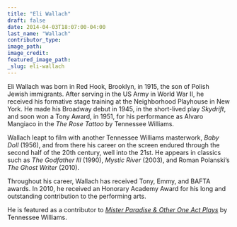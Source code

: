 ```yaml
---
title: "Eli Wallach"
draft: false
date: 2014-04-03T18:07:00-04:00
last_name: "Wallach"
contributor_type:
image_path:
image_credit:
featured_image_path:
_slug: eli-wallach
---
```


Eli Wallach was born in Red Hook, Brooklyn, in 1915, the son of Polish Jewish immigrants. After serving in the US Army in World War II, he received his formative stage training at the Neighborhood Playhouse in New York. He made his Broadway debut in 1945, in the short-lived play _Skydrift_, and soon won a Tony Award, in 1951, for his performance as Alvaro Mangiaco in the _The Rose Tattoo_ by Tennessee Williams.

Wallach leapt to film with another Tennessee Williams masterwork, _Baby Doll_ (1956), and from there his career on the screen endured through the second half of the 20th century, well into the 21st. He appears in classics such as _The Godfather III_ (1990), _Mystic River_ (2003), and Roman Polanski’s _The Ghost Writer_ (2010).

Throughout his career, Wallach has received Tony, Emmy, and BAFTA awards. In 2010, he received an Honorary Academy Award for his long and outstanding contribution to the performing arts.

He is featured as a contributor to [_Mister Paradise & Other One Act Plays_](http://ndbooks.com/book/mister-paradise-other-one-act-plays) by Tennessee Williams.

